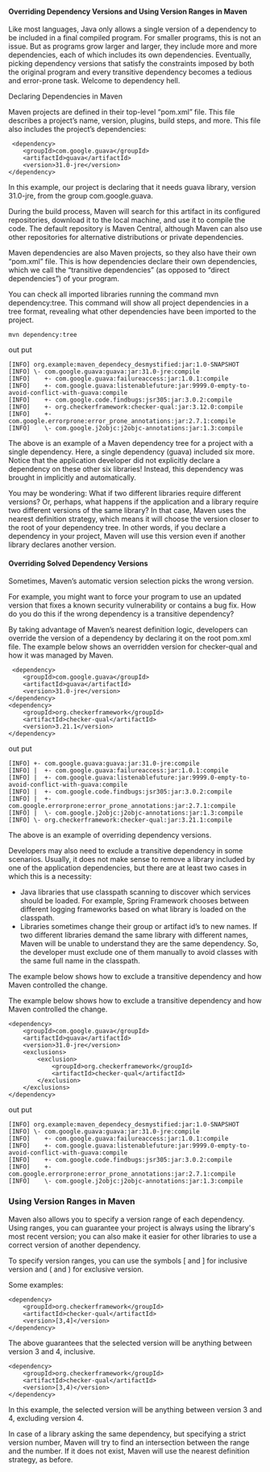 #### Overriding Dependency Versions and Using Version Ranges in Maven


Like most languages, Java only allows a single version of a dependency to be included in a final compiled program. For smaller programs, this is not an issue. But as programs grow larger and larger, they include more and more dependencies, each of which includes its own dependencies. Eventually, picking dependency versions that satisfy the constraints imposed by both the original program and every transitive dependency becomes a tedious and error-prone task. Welcome to dependency hell.


Declaring Dependencies in Maven

Maven projects are defined in their top-level “pom.xml” file. This file describes a project’s name, version, plugins, build steps, and more. This file also includes the project’s dependencies:


```
 <dependency>
    <groupId>com.google.guava</groupId>
    <artifactId>guava</artifactId>
    <version>31.0-jre</version>
</dependency>
```


In this example, our project is declaring that it needs guava library, version 31.0-jre, from the group com.google.guava.

During the build process, Maven will search for this artifact in its configured repositories, download it to the local machine, and use it to compile the code. The default repository is Maven Central, although Maven can also use other repositories for alternative distributions or private dependencies.


Maven dependencies are also Maven projects, so they also have their own “pom.xml” file. This is how dependencies declare their own dependencies, which we call the “transitive dependencies” (as opposed to “direct dependencies”) of your program.

You can check all imported libraries running the command mvn dependency:tree. This command will show all project dependencies in a tree format, revealing what other dependencies have been imported to the project.

```
mvn dependency:tree
```

out put 

```
[INFO] org.example:maven_dependecy_desmystified:jar:1.0-SNAPSHOT
[INFO] \- com.google.guava:guava:jar:31.0-jre:compile
[INFO]    +- com.google.guava:failureaccess:jar:1.0.1:compile
[INFO]    +- com.google.guava:listenablefuture:jar:9999.0-empty-to-avoid-conflict-with-guava:compile
[INFO]    +- com.google.code.findbugs:jsr305:jar:3.0.2:compile
[INFO]    +- org.checkerframework:checker-qual:jar:3.12.0:compile
[INFO]    +- com.google.errorprone:error_prone_annotations:jar:2.7.1:compile
[INFO]    \- com.google.j2objc:j2objc-annotations:jar:1.3:compile
```

The above is an example of a Maven dependency tree for a project with a single dependency. Here, a single dependency (guava) included six more. Notice that the application developer did not explicitly declare a dependency on these other six libraries! Instead, this dependency was brought in implicitly and automatically.

You may be wondering: What if two different libraries require different versions? Or, perhaps, what happens if the application and a library require two different versions of the same library? In that case, Maven uses the nearest definition strategy, which means it will choose the version closer to the root of your dependency tree. In other words, if you declare a dependency in your project, Maven will use this version even if another library declares another version.

#### Overriding Solved Dependency Versions

Sometimes, Maven’s automatic version selection picks the wrong version.

For example, you might want to force your program to use an updated version that fixes a known security vulnerability or contains a bug fix. How do you do this if the wrong dependency is a transitive dependency?

By taking advantage of Maven’s nearest definition logic, developers can override the version of a dependency by declaring it on the root pom.xml file. The example below shows an overridden version for checker-qual and how it was managed by Maven.


```
 <dependency>
    <groupId>com.google.guava</groupId>
    <artifactId>guava</artifactId>
    <version>31.0-jre</version>
</dependency>
<dependency>
    <groupId>org.checkerframework</groupId>
    <artifactId>checker-qual</artifactId>
    <version>3.21.1</version>
</dependency>
```

out put 

```
[INFO] +- com.google.guava:guava:jar:31.0-jre:compile
[INFO] |  +- com.google.guava:failureaccess:jar:1.0.1:compile
[INFO] |  +- com.google.guava:listenablefuture:jar:9999.0-empty-to-avoid-conflict-with-guava:compile
[INFO] |  +- com.google.code.findbugs:jsr305:jar:3.0.2:compile
[INFO] |  +- com.google.errorprone:error_prone_annotations:jar:2.7.1:compile
[INFO] |  \- com.google.j2objc:j2objc-annotations:jar:1.3:compile
[INFO] \- org.checkerframework:checker-qual:jar:3.21.1:compile

```


The above is an example of overriding dependency versions.

Developers may also need to exclude a transitive dependency in some scenarios. Usually, it does not make sense to remove a library included by one of the application dependencies, but there are at least two cases in which this is a necessity:

  - Java libraries that use classpath scanning to discover which services should be loaded. For example, Spring Framework chooses between different logging frameworks based on what library is loaded on the classpath.
  - Libraries sometimes change their group or artifact id’s to new names. If two different libraries demand the same library with different names, Maven will be unable to understand they are the same dependency. So, the developer must exclude one of them manually to avoid classes with the same full name in the classpath.

The example below shows how to exclude a transitive dependency and how Maven controlled the change.

The example below shows how to exclude a transitive dependency and how Maven controlled the change.


```
<dependency>
    <groupId>com.google.guava</groupId>
    <artifactId>guava</artifactId>
    <version>31.0-jre</version>
    <exclusions>
        <exclusion>
            <groupId>org.checkerframework</groupId>
            <artifactId>checker-qual</artifactId>
        </exclusion>
    </exclusions>
</dependency>
```

out put


```
[INFO] org.example:maven_dependecy_desmystified:jar:1.0-SNAPSHOT
[INFO] \- com.google.guava:guava:jar:31.0-jre:compile
[INFO]    +- com.google.guava:failureaccess:jar:1.0.1:compile
[INFO]    +- com.google.guava:listenablefuture:jar:9999.0-empty-to-avoid-conflict-with-guava:compile
[INFO]    +- com.google.code.findbugs:jsr305:jar:3.0.2:compile
[INFO]    +- com.google.errorprone:error_prone_annotations:jar:2.7.1:compile
[INFO]    \- com.google.j2objc:j2objc-annotations:jar:1.3:compile
```
### Using Version Ranges in Maven

Maven also allows you to specify a version range of each dependency. Using ranges, you can guarantee your project is always using the library's most recent version; you can also make it easier for other libraries to use a correct version of another dependency.

To specify version ranges, you can use the symbols [ and ] for inclusive version and ( and ) for exclusive version.

Some examples:

```
<dependency>
    <groupId>org.checkerframework</groupId>
    <artifactId>checker-qual</artifactId>
    <version>[3,4]</version>
</dependency>
```

The above guarantees that the selected version will be anything between version 3 and 4, inclusive.

```
<dependency>
    <groupId>org.checkerframework</groupId>
    <artifactId>checker-qual</artifactId>
    <version>[3,4)</version>
</dependency>
```

In this example, the selected version will be anything between version 3 and 4, excluding version 4.

In case of a library asking the same dependency, but specifying a strict version number, Maven will try to find an intersection between the range and the number. If it does not exist, Maven will use the nearest definition strategy, as before.

















